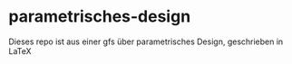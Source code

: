 # parametrisches-design
Dieses repo ist aus einer gfs über parametrisches Design, geschrieben in LaTeX
